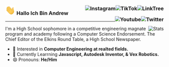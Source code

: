 <!DOCTYPE html>
<html>
  <body>
    <h3>
      <a href=""><img alt="👋" src="wave.gif" width="32px"></a> Hallo Ich Bin Andrew
      <a href="https://andrewbasically.github.io./">
        <img align="right" alt="LinkTree" src="https://img.shields.io/badge/linktree-39E09B?style=for-the-badge&logo=linktree&logoColor=white">
      </a>
      <a href="http://www.tiktok.com/@andrewbasically">
        <img align="right" alt="TikTok" src="https://img.shields.io/badge/TikTok-000000.svg?&style=for-the-badge&logo=tiktok&logoColor=white">
      </a>
      <a href="https://www.instagram.com/andrewbasically/">
        <img align="right" alt="Instagram" src="https://img.shields.io/badge/Instagram-E4405F.svg?&style=for-the-badge&logo=instagram&logoColor=white">
      </a>
      <a href="http://twitter.com/andrewbasically">
        <img align="right" alt="Twitter" src="https://img.shields.io/badge/Twitter-1DA1F2.svg?&style=for-the-badge&logo=twitter&logoColor=white">
      </a>
      <a href="https://www.youtube.com/channel/UC3SXzGvBimt2HwRBWdv4gTQ">
        <img align="right" alt="Youtube" src="https://img.shields.io/badge/YouTube-FF0000.svg?&style=for-the-badge&logo=youtube&logoColor=white">
      </a>
    </h3>
    <hr>
    <p>
      <a href="https://github.com/AndrewBasically?tab=repositories">
        <img align="right" alt="Stats" src="https://github-readme-stats.vercel.app/api/top-langs/?username=andrewbasically&layout=compact">
      </a>
      I'm a High School sophomore in a competitive engineering magnate program and academy following a Computer Science Endorsement. The Chief Editor of the Elkins Round Table, a High School Newspaper.
      <ul>
        <li>
          👀 Interested in <b>Computer Engineering at realted fields.</b>
        </li>
        <li>
          🌱 Currently Learrning <b>Javascript, Autodesk Inventor, & Vex Robotics.</b>
        </li>
        <li>
          😄 Pronouns: <b>He/Him</b>
        </li>
      </ul>
    </p>
  </body>
</html>
